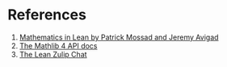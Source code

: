 # References

1. [Mathematics in Lean by Patrick Mossad and Jeremy Avigad](https://leanprover-community.github.io/mathematics_in_lean/mathematics_in_lean.pdf)
2. [The Mathlib 4 API docs](https://leanprover-community.github.io/mathlib4_docs/)
3. [The Lean Zulip Chat](https://leanprover.zulipchat.com/)


